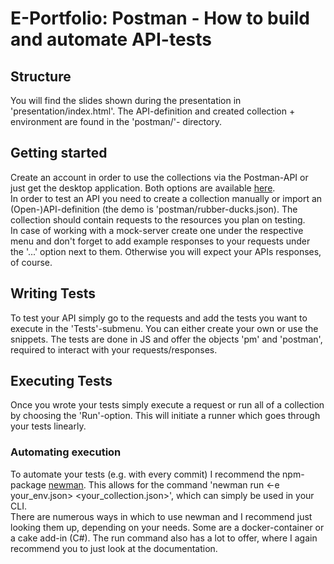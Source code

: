 # E-Portfolio: Postman - How to build and automate API-tests

## Structure
You will find the slides shown during the presentation in 'presentation/index.html'.
The API-definition and created collection + environment are found in the 'postman/'-
directory.

## Getting started
Create an account in order to use the collections via the Postman-API or just get the desktop application.
Both options are available [here](https://www.postman.com/).
<br>
In order to test an API you need to create a collection manually or import an (Open-)API-definition 
(the demo is 'postman/rubber-ducks.json). The collection should contain requests to the resources
you plan on testing.
<br>
In case of working with a mock-server create one under the respective menu and don't forget to add
example responses to your requests under the '...' option next to them. Otherwise you will expect your APIs
responses, of course.

## Writing Tests
To test your API simply go to the requests and add the tests you want to execute in the 'Tests'-submenu.
You can either create your own or use the snippets. The tests are done in JS and offer the objects 'pm' and 'postman',
required to interact with your requests/responses.

## Executing Tests
Once you wrote your tests simply execute a request or run all of a collection by choosing the 'Run'-option.
This will initiate a runner which goes through your tests linearly.

### Automating execution
To automate your tests (e.g. with every commit) I recommend the npm-package [newman](https://www.npmjs.com/package/newman). This allows for
the command 'newman run <-e your_env.json> <your_collection.json>', which can simply be used in your CLI.
<br>
There are numerous ways in which to use newman and I recommend just looking them up, depending on your needs.
Some are a docker-container or a cake add-in (C#). The run command also has a lot to offer, where I again
recommend you to just look at the documentation.